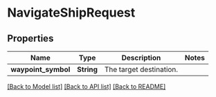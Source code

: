# NavigateShipRequest

## Properties

Name | Type | Description | Notes
------------ | ------------- | ------------- | -------------
**waypoint_symbol** | **String** | The target destination. | 

[[Back to Model list]](../README.md#documentation-for-models) [[Back to API list]](../README.md#documentation-for-api-endpoints) [[Back to README]](../README.md)


